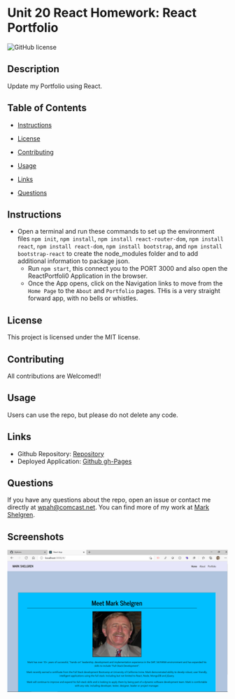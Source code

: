 # Unit 20 React Homework: React Portfolio

![GitHub license](https://img.shields.io/badge/license-MIT-blue.svg)

## Description

Update my Portfolio using React.

## Table of Contents

- [Instructions](#instructions)

- [License](#license)

- [Contributing](#contributing)

- [Usage](#usage)

- [Links](#links)

- [Questions](#questions)

## Instructions

- Open a terminal and run these commands to set up the environment files `npm init`, `npm install`,
  `npm install react-router-dom`, `npm install react`, `npm install react-dom`, `npm install bootstrap`, and `npm install bootstrap-react` to create the node_modules folder and to add additional information to package json.
  - Run `npm start`, this connect you to the PORT 3000 and also open the ReactPortfoli0 Application in the browser.
  - Once the App opens, click on the Navigation links to move from the `Home Page` to the `About` and `Portfolio` pages. THis is a very straight forward app, with no bells or whistles.

## License

This project is licensed under the MIT license.

## Contributing

All contributions are Welcomed!!

## Usage

Users can use the repo, but please do not delete any code.

## Links

- Github Repository:
  [Repository](https://github.com/markshelgren/ReactPortfolio)
- Deployed Application:
  [Github gh-Pages ](https://markshelgren.github.io/ReactPortfolio/)

## Questions

If you have any questions about the repo, open an issue or contact me directly at wpah@comcast.net. You can find more of my work at [Mark Shelgren](https://github.com/markshelgren/ReactPortfolio).

## Screenshots

![Example screenshot](./public/assets/images/homework20readme.png)